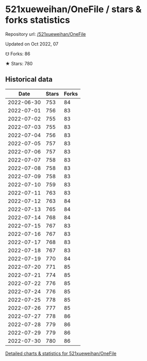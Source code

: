 # 521xueweihan/OneFile / stars & forks statistics

Repository url: [/521xueweihan/OneFile](https://github.com/521xueweihan/OneFile)

Updated on Oct 2022, 07

☋ Forks: 86

★ Stars: 780

## Historical data
| Date | Stars | Forks |
|------|-------|-------|
| 2022-06-30 | 753 | 84 | 
| 2022-07-01 | 756 | 83 | 
| 2022-07-02 | 755 | 83 | 
| 2022-07-03 | 755 | 83 | 
| 2022-07-04 | 756 | 83 | 
| 2022-07-05 | 757 | 83 | 
| 2022-07-06 | 757 | 83 | 
| 2022-07-07 | 758 | 83 | 
| 2022-07-08 | 758 | 83 | 
| 2022-07-09 | 758 | 83 | 
| 2022-07-10 | 759 | 83 | 
| 2022-07-11 | 763 | 83 | 
| 2022-07-12 | 763 | 84 | 
| 2022-07-13 | 765 | 84 | 
| 2022-07-14 | 768 | 84 | 
| 2022-07-15 | 767 | 83 | 
| 2022-07-16 | 767 | 83 | 
| 2022-07-17 | 768 | 83 | 
| 2022-07-18 | 767 | 83 | 
| 2022-07-19 | 770 | 84 | 
| 2022-07-20 | 771 | 85 | 
| 2022-07-21 | 774 | 85 | 
| 2022-07-22 | 776 | 85 | 
| 2022-07-24 | 776 | 85 | 
| 2022-07-25 | 778 | 85 | 
| 2022-07-26 | 777 | 85 | 
| 2022-07-27 | 778 | 86 | 
| 2022-07-28 | 779 | 86 | 
| 2022-07-29 | 779 | 86 | 
| 2022-07-30 | 780 | 86 | 


[Detailed charts & statistics for 521xueweihan/OneFile](https://reviewgithub.com/rep/521xueweihan/OneFile)

